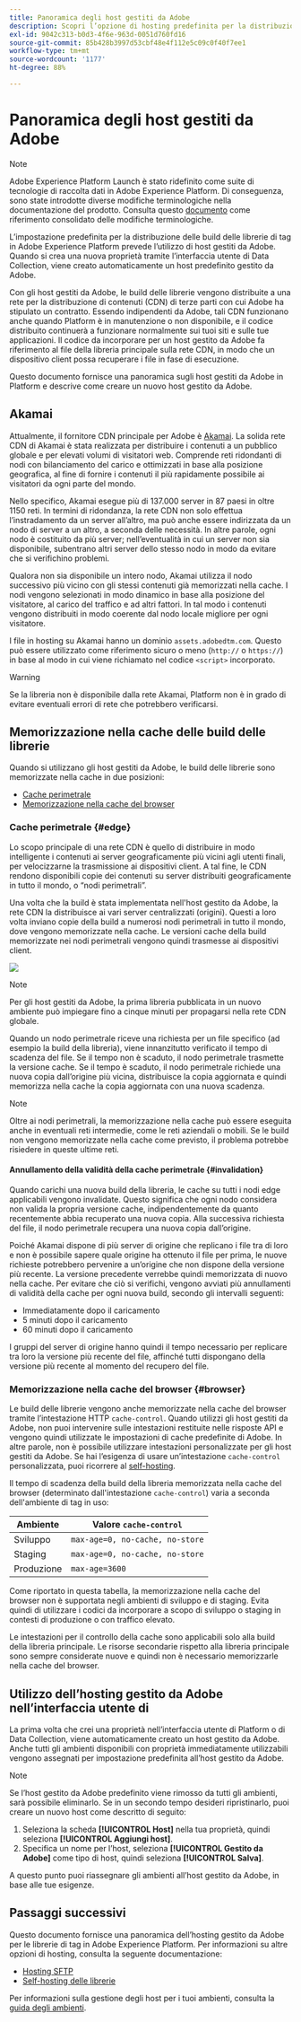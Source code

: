 ```yaml
---
title: Panoramica degli host gestiti da Adobe
description: Scopri l’opzione di hosting predefinita per la distribuzione delle build della libreria di tag in Adobe Experience Platform.
exl-id: 9042c313-b0d3-4f6e-963d-0051d760fd16
source-git-commit: 85b428b3997d53cbf48e4f112e5c09c0f40f7ee1
workflow-type: tm+mt
source-wordcount: '1177'
ht-degree: 88%

---
```


# Panoramica degli host gestiti da Adobe

>[!NOTE]
>
>Adobe Experience Platform Launch è stato ridefinito come suite di tecnologie di raccolta dati in Adobe Experience Platform. Di conseguenza, sono state introdotte diverse modifiche terminologiche nella documentazione del prodotto. Consulta questo [documento](../../../term-updates.md) come riferimento consolidato delle modifiche terminologiche.

L’impostazione predefinita per la distribuzione delle build delle librerie di tag in Adobe Experience Platform prevede l’utilizzo di host gestiti da Adobe. Quando si crea una nuova proprietà tramite l’interfaccia utente di Data Collection, viene creato automaticamente un host predefinito gestito da Adobe.

Con gli host gestiti da Adobe, le build delle librerie vengono distribuite a una rete per la distribuzione di contenuti (CDN) di terze parti con cui Adobe ha stipulato un contratto. Essendo indipendenti da Adobe, tali CDN funzionano anche quando Platform è in manutenzione o non disponibile, e il codice distribuito continuerà a funzionare normalmente sui tuoi siti e sulle tue applicazioni. Il codice da incorporare per un host gestito da Adobe fa riferimento al file della libreria principale sulla rete CDN, in modo che un dispositivo client possa recuperare i file in fase di esecuzione.

Questo documento fornisce una panoramica sugli host gestiti da Adobe in Platform e descrive come creare un nuovo host gestito da Adobe.

## Akamai

Attualmente, il fornitore CDN principale per Adobe è [Akamai](https://www.akamai.com/it). La solida rete CDN di Akamai è stata realizzata per distribuire i contenuti a un pubblico globale e per elevati volumi di visitatori web. Comprende reti ridondanti di nodi con bilanciamento del carico e ottimizzati in base alla posizione geografica, al fine di fornire i contenuti il più rapidamente possibile ai visitatori da ogni parte del mondo.

Nello specifico, Akamai esegue più di 137.000 server in 87 paesi in oltre 1150 reti. In termini di ridondanza, la rete CDN non solo effettua l’instradamento da un server all’altro, ma può anche essere indirizzata da un nodo di server a un altro, a seconda delle necessità. In altre parole, ogni nodo è costituito da più server; nell’eventualità in cui un server non sia disponibile, subentrano altri server dello stesso nodo in modo da evitare che si verifichino problemi.

Qualora non sia disponibile un intero nodo, Akamai utilizza il nodo successivo più vicino con gli stessi contenuti già memorizzati nella cache. I nodi vengono selezionati in modo dinamico in base alla posizione del visitatore, al carico del traffico e ad altri fattori. In tal modo i contenuti vengono distribuiti in modo coerente dal nodo locale migliore per ogni visitatore.

I file in hosting su Akamai hanno un dominio `assets.adobedtm.com`. Questo può essere utilizzato come riferimento sicuro o meno (`http://` o `https://`) in base al modo in cui viene richiamato nel codice `<script>` incorporato.

>[!WARNING]
>
>Se la libreria non è disponibile dalla rete Akamai, Platform non è in grado di evitare eventuali errori di rete che potrebbero verificarsi.

## Memorizzazione nella cache delle build delle librerie

Quando si utilizzano gli host gestiti da Adobe, le build delle librerie sono memorizzate nella cache in due posizioni:

* [Cache perimetrale](#edge)
* [Memorizzazione nella cache del browser](#browser)

### Cache perimetrale {#edge}

Lo scopo principale di una rete CDN è quello di distribuire in modo intelligente i contenuti ai server geograficamente più vicini agli utenti finali, per velocizzarne la trasmissione ai dispositivi client. A tal fine, le CDN rendono disponibili copie dei contenuti su server distribuiti geograficamente in tutto il mondo, o “nodi perimetrali”.

Una volta che la build è stata implementata nell&#39;host gestito da Adobe, la rete CDN la distribuisce ai vari server centralizzati (origini). Questi a loro volta inviano copie della build a numerosi nodi perimetrali in tutto il mondo, dove vengono memorizzate nella cache. Le versioni cache della build memorizzate nei nodi perimetrali vengono quindi trasmesse ai dispositivi client.

![](../images/cdn-diagram.png)

>[!NOTE]
>
>Per gli host gestiti da Adobe, la prima libreria pubblicata in un nuovo ambiente può impiegare fino a cinque minuti per propagarsi nella rete CDN globale.

Quando un nodo perimetrale riceve una richiesta per un file specifico (ad esempio la build della libreria), viene innanzitutto verificato il tempo di scadenza del file. Se il tempo non è scaduto, il nodo perimetrale trasmette la versione cache. Se il tempo è scaduto, il nodo perimetrale richiede una nuova copia dall’origine più vicina, distribuisce la copia aggiornata e quindi memorizza nella cache la copia aggiornata con una nuova scadenza.

>[!NOTE]
>
>Oltre ai nodi perimetrali, la memorizzazione nella cache può essere eseguita anche in eventuali reti intermedie, come le reti aziendali o mobili. Se le build non vengono memorizzate nella cache come previsto, il problema potrebbe risiedere in queste ultime reti.

#### Annullamento della validità della cache perimetrale {#invalidation}

Quando carichi una nuova build della libreria, le cache su tutti i nodi edge applicabili vengono invalidate. Questo significa che ogni nodo considera non valida la propria versione cache, indipendentemente da quanto recentemente abbia recuperato una nuova copia. Alla successiva richiesta del file, il nodo perimetrale recupera una nuova copia dall’origine.

Poiché Akamai dispone di più server di origine che replicano i file tra di loro e non è possibile sapere quale origine ha ottenuto il file per prima, le nuove richieste potrebbero pervenire a un’origine che non dispone della versione più recente. La versione precedente verrebbe quindi memorizzata di nuovo nella cache. Per evitare che ciò si verifichi, vengono avviati più annullamenti di validità della cache per ogni nuova build, secondo gli intervalli seguenti:

* Immediatamente dopo il caricamento
* 5 minuti dopo il caricamento
* 60 minuti dopo il caricamento

I gruppi del server di origine hanno quindi il tempo necessario per replicare tra loro la versione più recente del file, affinché tutti dispongano della versione più recente al momento del recupero del file.

### Memorizzazione nella cache del browser {#browser}

Le build delle librerie vengono anche memorizzate nella cache del browser tramite l’intestazione HTTP `cache-control`. Quando utilizzi gli host gestiti da Adobe, non puoi intervenire sulle intestazioni restituite nelle risposte API e vengono quindi utilizzate le impostazioni di cache predefinite di Adobe. In altre parole, non è possibile utilizzare intestazioni personalizzate per gli host gestiti da Adobe. Se hai l’esigenza di usare un’intestazione `cache-control` personalizzata, puoi ricorrere al [self-hosting](self-hosting-libraries.md).

Il tempo di scadenza della build della libreria memorizzata nella cache del browser (determinato dall&#39;intestazione `cache-control`) varia a seconda dell&#39;ambiente di tag in uso:

| Ambiente | Valore `cache-control` |
| --- | --- |
| Sviluppo | `max-age=0, no-cache, no-store` |
| Staging | `max-age=0, no-cache, no-store` |
| Produzione | `max-age=3600` |

Come riportato in questa tabella, la memorizzazione nella cache del browser non è supportata negli ambienti di sviluppo e di staging. Evita quindi di utilizzare i codici da incorporare a scopo di sviluppo o staging in contesti di produzione o con traffico elevato.

Le intestazioni per il controllo della cache sono applicabili solo alla build della libreria principale. Le risorse secondarie rispetto alla libreria principale sono sempre considerate nuove e quindi non è necessario memorizzarle nella cache del browser.

## Utilizzo dell’hosting gestito da Adobe nell’interfaccia utente di

La prima volta che crei una proprietà nell’interfaccia utente di Platform o di Data Collection, viene automaticamente creato un host gestito da Adobe. Anche tutti gli ambienti disponibili con proprietà immediatamente utilizzabili vengono assegnati per impostazione predefinita all’host gestito da Adobe.

>[!NOTE]
>
>Se l’host gestito da Adobe predefinito viene rimosso da tutti gli ambienti, sarà possibile eliminarlo. Se in un secondo tempo desideri ripristinarlo, puoi creare un nuovo host come descritto di seguito:
>
>1. Seleziona la scheda **[!UICONTROL Host]** nella tua proprietà, quindi seleziona **[!UICONTROL Aggiungi host]**.
>1. Specifica un nome per l’host, seleziona **[!UICONTROL Gestito da Adobe]** come tipo di host, quindi seleziona **[!UICONTROL Salva]**.
>
>A questo punto puoi riassegnare gli ambienti all’host gestito da Adobe, in base alle tue esigenze.

## Passaggi successivi

Questo documento fornisce una panoramica dell’hosting gestito da Adobe per le librerie di tag in Adobe Experience Platform. Per informazioni su altre opzioni di hosting, consulta la seguente documentazione:

* [Hosting SFTP](./sftp-host.md)
* [Self-hosting delle librerie](./self-hosting-libraries.md)

Per informazioni sulla gestione degli host per i tuoi ambienti, consulta la [guida degli ambienti](../environments.md).
